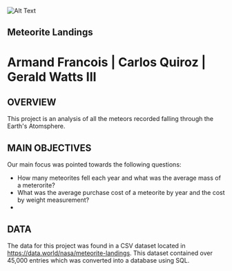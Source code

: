 ![Alt Text](https://media.giphy.com/media/14u2ZI1XhkoZCU/giphy.gif)

## Meteorite Landings

# Armand Francois | Carlos Quiroz | Gerald Watts III

## OVERVIEW
This project is an analysis of all the meteors recorded falling through the Earth's Atomsphere. 

## MAIN OBJECTIVES
Our main focus was pointed towards the following questions:

- How many meteorites fell each year and what was the average mass of a meterorite?
- What was the average purchase cost of a meteorite by year and the cost by weight measurement?
- 

## DATA
The data for this project was found in a CSV dataset located in https://data.world/nasa/meteorite-landings. This dataset contained over 45,000 entries which was converted into a database using SQL. 
